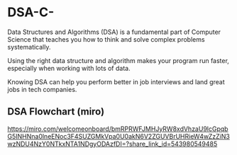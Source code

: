 # DSA-C-
Data Structures and Algorithms (DSA) is a fundamental part of Computer Science that teaches you how to think and solve complex problems systematically.


Using the right data structure and algorithm makes your program run faster, especially when working with lots of data.

Knowing DSA can help you perform better in job interviews and land great jobs in tech companies.


## DSA Flowchart (miro)
https://miro.com/welcomeonboard/bmRPRWFJMHJyRW8xdVhzaU9lcGpqbG5INHNna0lneENoc3F4SUZGMkVpa0U0akN6V2ZGUVBrUHRieW4wZzZiN3wzNDU4NzY0NTkxNTA1NDgyODAzfDI=?share_link_id=543980549485
